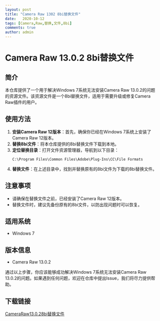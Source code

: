 ```yaml
---
layout: post
title: "Camera Raw 1302 8bi替换文件"
date:   2020-10-12
tags: [Camera,Raw,替换,文件,8bi]
comments: true
author: admin
---
```

# Camera Raw 13.0.2 8bi替换文件

## 简介
本仓库提供了一个用于解决Windows 7系统无法安装Camera Raw 13.0.2的问题的资源文件。该资源文件是一个8bi替换文件，适用于需要升级或修复Camera Raw插件的用户。

## 使用方法
1. **安装Camera Raw 12版本**：首先，确保你已经在Windows 7系统上安装了Camera Raw 12版本。
2. **替换8bi文件**：将本仓库提供的8bi替换文件下载到本地。
3. **定位替换目录**：打开文件资源管理器，导航到以下目录：
   ```
   C:\Program Files\Common Files\Adobe\Plug-Ins\CC\File Formats
   ```
4. **替换文件**：在上述目录中，找到并替换原有的8bi文件为下载的8bi替换文件。

## 注意事项
- 请确保在替换文件之前，已经安装了Camera Raw 12版本。
- 替换文件时，建议先备份原有的8bi文件，以防出现问题时可以恢复。

## 适用系统
- Windows 7

## 版本信息
- Camera Raw 13.0.2

通过以上步骤，你应该能够成功解决Windows 7系统无法安装Camera Raw 13.0.2的问题。如果遇到任何问题，欢迎在仓库中提出Issue，我们将尽力提供帮助。

## 下载链接

[CameraRaw13.0.28bi替换文件](https://pan.quark.cn/s/5837e3a18866)